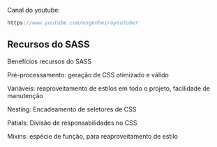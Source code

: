 Canal do youtube:

```js
https://www.youtube.com/engenheiroyoutuber
```

## Recursos do SASS

Benefícios recursos do SASS

Pré-processamento: geração de CSS otimizado e válido

Variáveis: reaproveitamento de estilos em todo o projeto, facilidade de
manutenção

Nesting: Encadeamento de seletores de CSS

Patials: Divisão de responsabilidades no CSS

Mixins: espécie de função, para reaproveitamento de estilo
